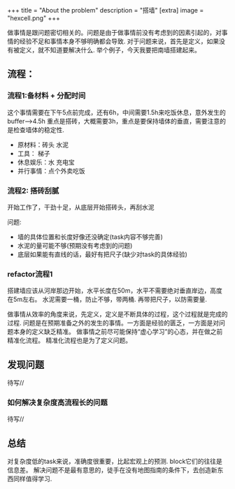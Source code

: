 +++
title = "About the problem"
description = "搭墙"
[extra]
image = "hexcell.png"
+++

做事情是跟问题密切相关的。问题是由于做事情前没有考虑到的因素引起的，对事情的经验不足和事情本身不够明确都会导致.
对于问题来说，首先是定义，如果没有被定义，就不知道要解决什么.
举个例子，今天我要把南墙搭建起来。

## 流程：
### 流程1:备材料 + 分配时间
这个事情需要在下午5点前完成，还有6h，中间需要1.5h来吃饭休息，意外发生的buffer-->4.5h
重点是搭砖，大概需要3h，重点是要保持墙体的垂直，需要注意的是检查墙体的稳定性.
  - 原材料：砖头 水泥 
  - 工具： 梯子 
  - 休息娱乐：水 充电宝 
  - 并行事情：点个外卖吃饭
### 流程2: 搭砖刮腻
开始工作了，干劲十足，从底层开始搭砖头，再刮水泥

问题:
- 墙的具体位置和长度好像还没确定(task内容不够完善)
- 水泥的量可能不够(预期没有考虑到的问题)
- 底层如果能有直线的话，最好有把尺子(缺少对task的具体经验)

### refactor流程1
搭建墙应该从河岸那边开始，水平长度在50m，水平不需要绝对垂直岸边，高度在5m左右。
水泥需要一桶，防止不够，带两桶.
再带把尺子，以防需要量.

做事情从效率的角度来说，先定义，定义是不断具体的过程，这个过程就是完成的过程.
问题是在预期准备之外的发生的事情。一方面是经验的匮乏，一方面是对问题本身的定义缺乏精准。
做事情之前尽可能保持“虚心学习”的心态，并在做之前精准化流程。
精准化流程也是为了定义问题。

## 发现问题

待写//

### 如何解决复杂度高流程长的问题

待写//

## 总结

对复杂度低的task来说，准确度很重要，比起宏观上的预测.
block它们的往往是信息差。
解决问题不是最有意思的，徒手在没有地图指南的条件下，去创造新东西同样值得学习.

